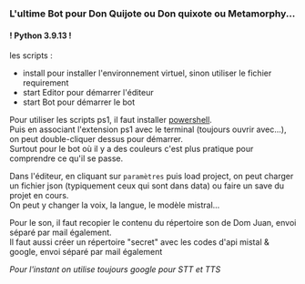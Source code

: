 <h3>L'ultime Bot pour Don Quijote ou Don quixote ou Metamorphy...</h3>
<h4>! Python 3.9.13 !</h4>

<p>les scripts :
  <ul>
    <li>install pour installer l'environnement virtuel, sinon utiliser le fichier requirement</li>
    <li>start Editor pour démarrer l'éditeur</li>
    <li>start Bot pour démarrer le bot</li>
  </ul>
</p>

<p>
  Pour utiliser les scripts ps1, il faut installer <a href='https://learn.microsoft.com/fr-fr/powershell/scripting/install/installing-  powershell-on-macos?view=powershell-7.4#installation-via-direct-download' target='_blank'>powershell</a>.<br/>
  Puis en associant l'extension ps1 avec le terminal (toujours ouvrir avec...), on peut double-cliquer dessus pour démarrer.<br/>
  Surtout pour le bot où il y a des couleurs c'est plus pratique pour comprendre ce qu'il se passe.
</p>
<p>
  Dans l'éditeur, en cliquant sur <code>paramètres</code> puis load project, on peut charger un fichier json (typiquement ceux qui sont dans data) ou faire un save du projet en cours.<br/>
  On peut y changer la voix, la langue, le modèle mistral...</p>
<p>
  Pour le son, il faut recopier le contenu du répertoire son de Dom Juan, envoi séparé par mail également.<br/>
  Il faut aussi créer un répertoire "secret" avec les codes d'api mistal & google, envoi séparé par mail également
</p>
<p>
  <i>Pour l'instant on utilise toujours google pour STT et TTS</i>
</p>
